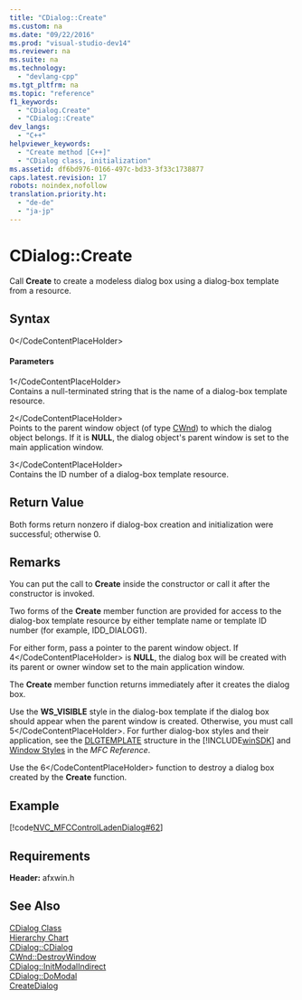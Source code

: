 ```yaml
---
title: "CDialog::Create"
ms.custom: na
ms.date: "09/22/2016"
ms.prod: "visual-studio-dev14"
ms.reviewer: na
ms.suite: na
ms.technology: 
  - "devlang-cpp"
ms.tgt_pltfrm: na
ms.topic: "reference"
f1_keywords: 
  - "CDialog.Create"
  - "CDialog::Create"
dev_langs: 
  - "C++"
helpviewer_keywords: 
  - "Create method [C++]"
  - "CDialog class, initialization"
ms.assetid: df6bd976-0166-497c-bd33-3f33c1738877
caps.latest.revision: 17
robots: noindex,nofollow
translation.priority.ht: 
  - "de-de"
  - "ja-jp"
---
```

# CDialog::Create
Call **Create** to create a modeless dialog box using a dialog-box template from a resource.  
  
## Syntax  
  
<CodeContentPlaceHolder>0\</CodeContentPlaceHolder>  
#### Parameters  
 <CodeContentPlaceHolder>1\</CodeContentPlaceHolder>  
 Contains a null-terminated string that is the name of a dialog-box template resource.  
  
 <CodeContentPlaceHolder>2\</CodeContentPlaceHolder>  
 Points to the parent window object (of type [CWnd](../vs140/cwnd-class.md)) to which the dialog object belongs. If it is **NULL**, the dialog object's parent window is set to the main application window.  
  
 <CodeContentPlaceHolder>3\</CodeContentPlaceHolder>  
 Contains the ID number of a dialog-box template resource.  
  
## Return Value  
 Both forms return nonzero if dialog-box creation and initialization were successful; otherwise 0.  
  
## Remarks  
 You can put the call to **Create** inside the constructor or call it after the constructor is invoked.  
  
 Two forms of the **Create** member function are provided for access to the dialog-box template resource by either template name or template ID number (for example, IDD_DIALOG1).  
  
 For either form, pass a pointer to the parent window object. If <CodeContentPlaceHolder>4\</CodeContentPlaceHolder> is **NULL**, the dialog box will be created with its parent or owner window set to the main application window.  
  
 The **Create** member function returns immediately after it creates the dialog box.  
  
 Use the **WS_VISIBLE** style in the dialog-box template if the dialog box should appear when the parent window is created. Otherwise, you must call <CodeContentPlaceHolder>5\</CodeContentPlaceHolder>. For further dialog-box styles and their application, see the [DLGTEMPLATE](http://msdn.microsoft.com/library/windows/desktop/ms645394) structure in the [!INCLUDE[winSDK](../vs140/includes/winsdk_md.md)] and [Window Styles](../vs140/window-styles.md) in the *MFC Reference*.  
  
 Use the <CodeContentPlaceHolder>6\</CodeContentPlaceHolder> function to destroy a dialog box created by the **Create** function.  
  
## Example  
 [!code[NVC_MFCControlLadenDialog#62](../vs140/codesnippet/CPP/cdialog--create_1.cpp)]  
  
## Requirements  
 **Header:** afxwin.h  
  
## See Also  
 [CDialog Class](../vs140/cdialog-class.md)   
 [Hierarchy Chart](../vs140/hierarchy-chart.md)   
 [CDialog::CDialog](../vs140/cdialog--cdialog.md)   
 [CWnd::DestroyWindow](../vs140/cwnd--destroywindow.md)   
 [CDialog::InitModalIndirect](../vs140/cdialog--initmodalindirect.md)   
 [CDialog::DoModal](../vs140/cdialog--domodal.md)   
 [CreateDialog](http://msdn.microsoft.com/library/windows/desktop/ms645434)